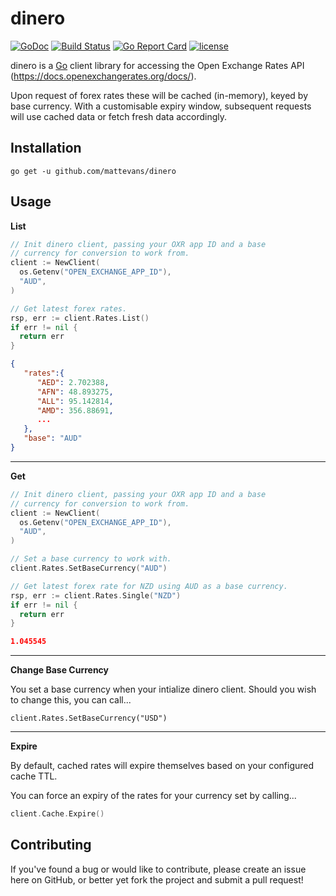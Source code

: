 # dinero

[![GoDoc](https://godoc.org/github.com/mattevans/dinero?status.svg)](https://godoc.org/github.com/mattevans/dinero)
[![Build Status](https://travis-ci.org/mattevans/dinero.svg?branch=master)](https://travis-ci.org/mattevans/dinero)
[![Go Report Card](https://goreportcard.com/badge/github.com/mattevans/dinero)](https://goreportcard.com/report/github.com/mattevans/dinero)
[![license](https://img.shields.io/github/license/mashape/apistatus.svg)](https://github.com/mattevans/dinero/blob/master/LICENSE)

dinero is a [Go](http://golang.org) client library for accessing the Open Exchange Rates API (https://docs.openexchangerates.org/docs/).

Upon request of forex rates these will be cached (in-memory), keyed by base currency. With a customisable expiry window, subsequent requests will use cached data or fetch fresh data accordingly.

Installation
-----------------

`go get -u github.com/mattevans/dinero`

Usage
-----------------

**List**

```go
// Init dinero client, passing your OXR app ID and a base 
// currency for conversion to work from.
client := NewClient(
  os.Getenv("OPEN_EXCHANGE_APP_ID"), 
  "AUD",
)

// Get latest forex rates.
rsp, err := client.Rates.List()
if err != nil {
  return err
}
```

```json
{
   "rates":{
      "AED": 2.702388,
      "AFN": 48.893275,
      "ALL": 95.142814,
      "AMD": 356.88691,
      ...
   },
   "base": "AUD"
}
```

---

**Get**

```go
// Init dinero client, passing your OXR app ID and a base 
// currency for conversion to work from.
client := NewClient(
  os.Getenv("OPEN_EXCHANGE_APP_ID"), 
  "AUD",
)

// Set a base currency to work with.
client.Rates.SetBaseCurrency("AUD")

// Get latest forex rate for NZD using AUD as a base currency.
rsp, err := client.Rates.Single("NZD")
if err != nil {
  return err
}
```

```json
1.045545
```

---

**Change Base Currency**

You set a base currency when your intialize dinero client. Should you wish to change this, you can call...

```
client.Rates.SetBaseCurrency("USD")
```

---

**Expire**

By default, cached rates will expire themselves based on your configured cache TTL.

You can force an expiry of the rates for your currency set by calling...

```go
client.Cache.Expire()
```

Contributing
-----------------
If you've found a bug or would like to contribute, please create an issue here on GitHub, or better yet fork the project and submit a pull request!
